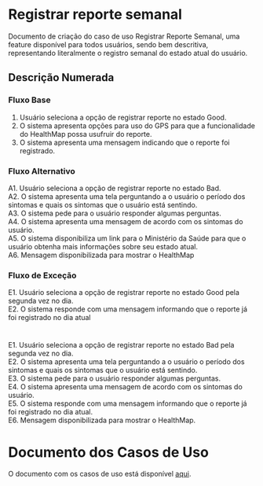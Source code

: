 # Registrar reporte semanal

Documento de criação do caso de uso Registrar Reporte Semanal, uma feature 
disponível para todos usuários, sendo bem descritiva, representando literalmente
o registro semanal do estado atual do usuário.

## Descrição Numerada

### Fluxo Base

1. Usuário seleciona a opção de registrar reporte no estado Good.
2. O sistema apresenta opções para uso do GPS para que a funcionalidade do HealthMap possa usufruir do reporte.
3. O sistema apresenta uma mensagem indicando que o reporte foi registrado.

### Fluxo Alternativo

A1. Usuário seleciona a opção de registrar reporte no estado Bad. <br>
A2. O sistema apresenta uma tela perguntando a o usuário o período dos sintomas e quais os sintomas que o usuário está sentindo. <br>
A3. O sistema pede para o usuário responder algumas perguntas. <br>
A4. O sistema apresenta uma mensagem de acordo com os sintomas do usuário. <br>
A5. O sistema disponibiliza um link para o Ministério da Saúde para que o usuário obtenha mais informações sobre seu estado atual. <br>
A6. Mensagem disponibilizada para mostrar o HealthMap <br>

### Fluxo de Exceção

E1. Usuário seleciona a opção de registrar reporte no estado Good pela segunda vez no dia. <br>
E2. O sistema responde com uma mensagem informando que o reporte já foi registrado no dia atual <br>

#

E1. Usuário seleciona a opção de registrar reporte no estado Bad pela segunda vez no dia. <br>
E2. O sistema apresenta uma tela perguntando a o usuário o período dos sintomas e quais os sintomas que o usuário está sentindo. <br>
E3. O sistema pede para o usuário responder algumas perguntas. <br>
E4. O sistema apresenta uma mensagem de acordo com os sintomas do usuário. <br>
E5. O sistema responde com uma mensagem informando que o reporte já foi registrado no dia atual. <br>
E6. Mensagem disponibilizada para mostrar o HealthMap. <br>

# Documento dos Casos de Uso

O documento com os casos de uso está disponível [aqui](https://lucid.app/lucidchart/2177ac08-1b4a-401c-9047-ee3df682c233/edit?viewport_loc=-61%2C-203%2C2130%2C996%2C0_0&invitationId=inv_31318015-e18b-4767-9aa8-2501d5bbfde3#).
